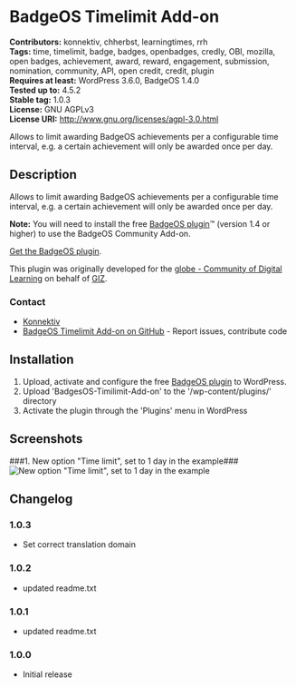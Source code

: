 
# BadgeOS Timelimit Add-on 
**Contributors:** konnektiv, chherbst, learningtimes, rrh  
**Tags:** time, timelimit, badge, badges, openbadges, credly, OBI, mozilla, open badges, achievement, award, reward, engagement, submission, nomination, community, API, open credit, credit, plugin  
**Requires at least:** WordPress 3.6.0, BadgeOS 1.4.0  
**Tested up to:** 4.5.2  
**Stable tag:** 1.0.3  
**License:** GNU AGPLv3  
**License URI:** http://www.gnu.org/licenses/agpl-3.0.html  

Allows to limit awarding BadgeOS achievements per a configurable time interval, e.g. a certain achievement will only be awarded once per day.


## Description 

Allows to limit awarding BadgeOS achievements per a configurable time interval, e.g. a certain achievement will only be awarded once per day.

**Note:** You will need to install the free [BadgeOS plugin](http://wordpress.org/extend/plugins/badgeos/ "BadgeOS")&trade; (version 1.4 or higher) to use the BadgeOS Community Add-on.

[Get the BadgeOS plugin](http://wordpress.org/extend/plugins/badgeos/ "BadgeOS").

This plugin was originally developed for the [globe - Community of Digital Learning](https://quality4digitallearning.org/) on behalf of [GIZ](https://www.giz.de/).


### Contact 

* [Konnektiv](http://konnektiv.de/)
* [BadgeOS Timelimit Add-on on GitHub](https://github.com/konnektiv/BadgeOS-Timelimit-Add-on) - Report issues, contribute code



## Installation 

1. Upload, activate and configure the free [BadgeOS plugin](http://wordpress.org/extend/plugins/badgeos/ "BadgeOS") to WordPress.
1. Upload 'BadgesOS-Timilimit-Add-on' to the '/wp-content/plugins/' directory
1. Activate the plugin through the 'Plugins' menu in WordPress


## Screenshots 

###1. New option "Time limit", set to 1 day in the example###
![New option "Time limit", set to 1 day in the example](https://ps.w.org/timelimit-add-on-for-badgeos/assets/screenshot-1.png)



## Changelog 


### 1.0.3 
* Set correct translation domain


### 1.0.2 
* updated readme.txt


### 1.0.1 
* updated readme.txt


### 1.0.0 
* Initial release
